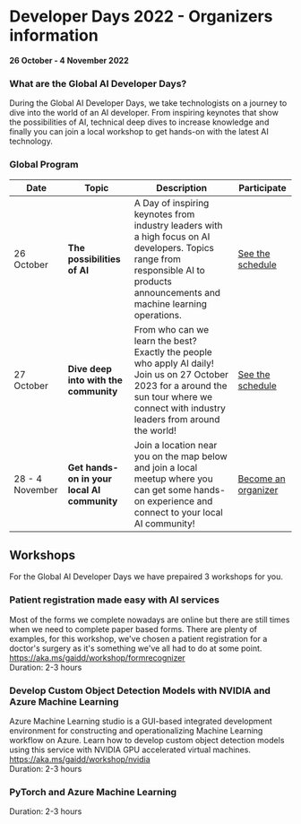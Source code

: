 # Developer Days 2022 - Organizers information

**26 October - 4 November 2022**


### What are the Global AI Developer Days?
During the Global AI Developer Days, we take technologists on a journey to dive into the world of an AI developer. From inspiring keynotes that show the possibilities of AI, technical deep dives to increase knowledge and finally you can join a local workshop to get hands-on with the latest AI technology.


### Global Program

| Date | Topic | Description | Participate 
| --- | --- | --- | --- | 
| 26 October | **The possibilities of AI** | A Day of inspiring keynotes from industry leaders with a high focus on AI developers. Topics range from responsible AI to products announcements and machine learning operations. | [See the schedule](https://devdays.globalai.community/) |
| 27 October | **Dive deep into with the community** | From who can we learn the best? Exactly the people who apply AI daily! Join us on 27 October 2023 for a around the sun tour where we connect with industry leaders from around the world! | [See the schedule](https://devdays.globalai.community/) |
| 28 - 4 November | **Get hands-on in your local AI community** | Join a location near you on the map below and join a local meetup where you can get some hands-on experience and connect to your local AI community! | [Become an organizer](https://globalai.community/developer-days/organizers/) |


## Workshops
For the Global AI Developer Days we have prepaired 3 workshops for you.

### Patient registration made easy with AI services
Most of the forms we complete nowadays are online but there are still times when we need to complete paper based forms. There are plenty of examples, for this workshop, we've chosen a patient registration for a doctor's surgery as it's something we've all had to do at some point.   
https://aka.ms/gaidd/workshop/formrecognizer     
Duration: 2-3 hours      

### Develop Custom Object Detection Models with NVIDIA and Azure Machine Learning
Azure Machine Learning studio is a GUI-based integrated development environment for constructing and operationalizing Machine Learning workflow on Azure. Learn how to develop custom object detection models using this service with NVIDIA GPU accelerated virtual machines.   
https://aka.ms/gaidd/workshop/nvidia   
Duration: 2-3 hours  

### PyTorch and Azure Machine Learning   
Duration: 2-3 hours



